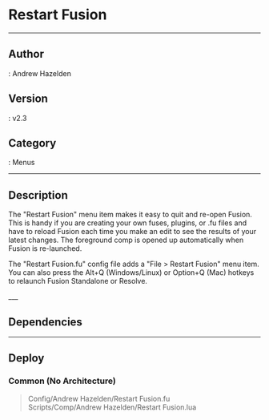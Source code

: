 # Restart Fusion
___

## Author
 : Andrew Hazelden

## Version
 : v2.3

## Category
 : Menus
___

## Description
<p>The "Restart Fusion" menu item makes it easy to quit and re-open Fusion. This is handy if you are creating your own fuses, plugins, or .fu files and have to reload Fusion each time you make an edit to see the results of your latest changes. The foreground comp is opened up automatically when Fusion is re-launched.</p>

<p>The "Restart Fusion.fu" config file adds a "File &gt; Restart Fusion" menu item. You can also press the Alt+Q (Windows/Linux) or Option+Q (Mac) hotkeys to relaunch Fusion Standalone or Resolve.</p>___

## Dependencies


___

## Deploy

### Common (No Architecture)

> Config/Andrew Hazelden/Restart Fusion.fu  
> Scripts/Comp/Andrew Hazelden/Restart Fusion.lua  
